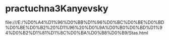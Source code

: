 # practuchna3Kanyevsky
file:///E:/%D0%A4%D1%96%D0%BB%D1%96%D0%BC%D0%BE%D0%BD%D0%BE%D0%B2%20%D1%96%20%D0%9A%D0%B0%D0%BD%D1%94%D0%B2%D1%81%D1%8C%D0%BA%D0%B8%D0%B9/Stas.html
